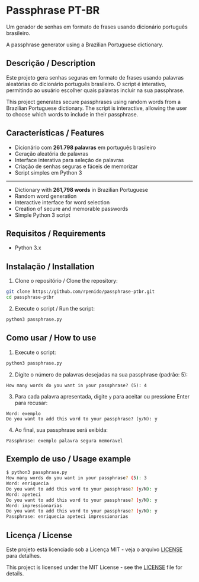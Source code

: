 # Passphrase PT-BR

Um gerador de senhas em formato de frases usando dicionário português brasileiro.

A passphrase generator using a Brazilian Portuguese dictionary.

## Descrição / Description

Este projeto gera senhas seguras em formato de frases usando palavras aleatórias do dicionário português brasileiro. O script é interativo, permitindo ao usuário escolher quais palavras incluir na sua passphrase.

This project generates secure passphrases using random words from a Brazilian Portuguese dictionary. The script is interactive, allowing the user to choose which words to include in their passphrase.

## Características / Features

- Dicionário com **261.798 palavras** em português brasileiro
- Geração aleatória de palavras
- Interface interativa para seleção de palavras
- Criação de senhas seguras e fáceis de memorizar
- Script simples em Python 3

---

- Dictionary with **261,798 words** in Brazilian Portuguese
- Random word generation
- Interactive interface for word selection
- Creation of secure and memorable passwords
- Simple Python 3 script

## Requisitos / Requirements

- Python 3.x

## Instalação / Installation

1. Clone o repositório / Clone the repository:
```bash
git clone https://github.com/rpenido/passphrase-ptbr.git
cd passphrase-ptbr
```

2. Execute o script / Run the script:
```bash
python3 passphrase.py
```

## Como usar / How to use

1. Execute o script:
```bash
python3 passphrase.py
```

2. Digite o número de palavras desejadas na sua passphrase (padrão: 5):
```
How many words do you want in your passphrase? (5): 4
```

3. Para cada palavra apresentada, digite `y` para aceitar ou pressione Enter para recusar:
```
Word: exemplo
Do you want to add this word to your passphrase? (y/N): y
```

4. Ao final, sua passphrase será exibida:
```
Passphrase: exemplo palavra segura memoravel
```

## Exemplo de uso / Usage example

```bash
$ python3 passphrase.py
How many words do you want in your passphrase? (5): 3
Word: enriquecia
Do you want to add this word to your passphrase? (y/N): y
Word: apeteci
Do you want to add this word to your passphrase? (y/N): y
Word: impressionarias
Do you want to add this word to your passphrase? (y/N): y
Passphrase: enriquecia apeteci impressionarias
```

## Licença / License

Este projeto está licenciado sob a Licença MIT - veja o arquivo [LICENSE](LICENSE) para detalhes.

This project is licensed under the MIT License - see the [LICENSE](LICENSE) file for details.

